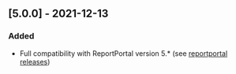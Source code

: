 ## [5.0.0] - 2021-12-13
### Added
- Full compatibility with ReportPortal version 5.* (see [reportportal releases](https://github.com/reportportal/reportportal/releases))
